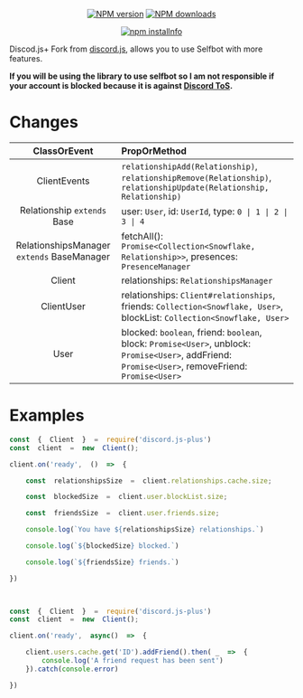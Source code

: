 
<div  align="center">

<p>

<a  href="https://www.npmjs.com/package/discord.js"><img  src="https://img.shields.io/npm/v/discord.js-plus.svg?maxAge=3600"  alt="NPM version"  /></a>
<a  href="https://www.npmjs.com/package/discord.js"><img  src="https://img.shields.io/npm/dt/discord.js-plus.svg?maxAge=3600"  alt="NPM downloads"  /></a>
</p>
<p>
<a  href="https://nodei.co/npm/discord.js/"><img  src="https://nodei.co/npm/discord.js-plus.png?downloads=true&stars=true"  alt="npm installnfo"  /></a>
</p>
</div>

  

  

  

Discod.js+ Fork from [discord.js](https://github.com/discordjs/discord.js), allows you to use Selfbot with more features.

  

  

  

**__If you will be using the library to use selfbot so I am not responsible if your account is blocked because it is against [Discord ToS](https://discordapp.com/terms).__**

  

# Changes

  

|ClassOrEvent | PropOrMethod |
|:---:|:---|
| ClientEvents | `relationshipAdd(Relationship)`, `relationshipRemove(Relationship)`, `relationshipUpdate(Relationship, Relationship)` |
| Relationship `extends` Base | user: `User`, id: `UserId`, type: `0 \| 1 \| 2 \| 3 \| 4` |
| RelationshipsManager `extends` BaseManager | fetchAll(): `Promise<Collection<Snowflake, Relationship>>`, presences: `PresenceManager`|
| Client | relationships: `RelationshipsManager` |
| ClientUser | relationships: `Client#relationships`, friends: `Collection<Snowflake, User>`, blockList: `Collection<Snowflake, User>` |
| User | blocked: `boolean`, friend: `boolean`, block: `Promise<User>`, unblock: `Promise<User>`, addFriend: `Promise<User>`, removeFriend: `Promise<User>` |

  

  

# Examples

```js
const  {  Client  }  =  require('discord.js-plus')
const  client  =  new  Client();

client.on('ready',  ()  =>  {

	const  relationshipsSize  =  client.relationships.cache.size;

	const  blockedSize  =  client.user.blockList.size;

	const  friendsSize  =  client.user.friends.size;

	console.log(`You have ${relationshipsSize} relationships.`)

	console.log(`${blockedSize} blocked.`)

	console.log(`${friendsSize} friends.`)

})

  

```

  

```js
const  {  Client  }  =  require('discord.js-plus')
const  client  =  new  Client();

client.on('ready',  async()  =>  {

	client.users.cache.get('ID').addFriend().then( _  =>  {
		console.log('A friend request has been sent')
	}).catch(console.error)

})
```
